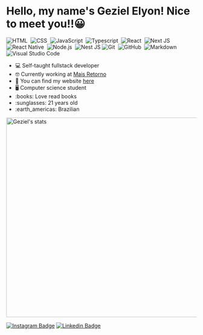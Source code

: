<h1>Hello, my name's Geziel Elyon! Nice to meet you!!😀</h1>

![HTML](https://img.shields.io/badge/-HTML-05122A?style=flat&logo=HTML5)&nbsp;
![CSS](https://img.shields.io/badge/-CSS-05122A?style=flat&logo=CSS3&logoColor=1572B6)&nbsp;
![JavaScript](https://img.shields.io/badge/-JavaScript-05122A?style=flat&logo=javascript)&nbsp;
![Typescript](https://img.shields.io/badge/-Typescript-05122A?style=flat&logo=typescript)&nbsp;
![React](https://img.shields.io/badge/-React-05122A?style=flat&logo=react)&nbsp;
![Next JS](https://img.shields.io/badge/-Next-05122A?style=flat&logo=next.js)
![React Native](https://img.shields.io/badge/-React%20Native-05122A?style=flat&logo=react)&nbsp;
![Node.js](https://img.shields.io/badge/-Node.js-05122A?style=flat&logo=node.js)&nbsp;
![Nest JS](https://img.shields.io/badge/-nestjs-05122A?style=flat&logo=nestjs&logoColor=red)
![Git](https://img.shields.io/badge/-Git-05122A?style=flat&logo=git)&nbsp;
![GitHub](https://img.shields.io/badge/-GitHub-05122A?style=flat&logo=github)&nbsp;
![Markdown](https://img.shields.io/badge/-Markdown-05122A?style=flat&logo=markdown)&nbsp;
![Visual Studio Code](https://img.shields.io/badge/-Visual%20Studio%20Code-05122A?style=flat&logo=visual-studio-code&logoColor=007ACC)&nbsp;

<ul>
  <li>💻 Self-taught fullstack developer</li>
  <li>🤓 Currently working at <a target="_blank" href="https://maisretorno.com/">Mais Retorno</a></li>
  <li>🤘 You can find my website <a target="_blank" href="https://gezielelyon.com">here</a></li>
  <li>🖥 Computer science student</li>
  <li>:books: Love read books</li>
  <li>:sunglasses: 21 years old</li>
  <li>:earth_americas: Brazilian</li>
</ul>

<img width="530em" src="https://github-readme-stats.vercel.app/api?username=programador404&show_icons=true&theme=great-gatsby" alt="Geziel's stats"/>
  
[![Instagram Badge](https://img.shields.io/badge/-@gezielelyon-black?style=flat-square&labelColor=black&logo=instagram&logoColor=yellow&link=https://instagram.com/gezielelyon)](https://instagram.com/gezielelyon) 
[![Linkedin Badge](https://img.shields.io/badge/-Geziel%20Elyon-black?style=flat-square&logo=Linkedin&logoColor=yellow&link=https://www.linkedin.com/in/geziel-elyon-a0a1381a5/)](https://www.linkedin.com/in/geziel-elyon-a0a1381a5/)
